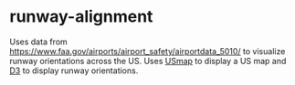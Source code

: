 # runway-alignment

Uses data from https://www.faa.gov/airports/airport_safety/airportdata_5010/ to visualize runway orientations across the US.
Uses [USmap](https://newsignature.github.io/us-map) to display a US map and [D3](https://d3js.org/) to display runway orientations.
